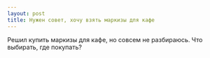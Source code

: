 ```yaml
---
layout: post 
title: Нужен совет, хочу взять маркизы для кафе 
--- 
```

Решил купить маркизы для кафе, но совсем не разбираюсь. Что выбирать, где покупать?